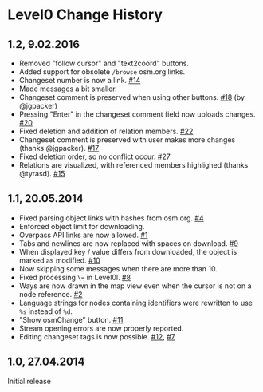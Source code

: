# Level0 Change History

## 1.2, 9.02.2016

* Removed "follow cursor" and "text2coord" buttons.
* Added support for obsolete `/browse` osm.org links.
* Changeset number is now a link. [#14](https://github.com/Zverik/Level0/issues/14)
* Made messages a bit smaller.
* Changeset comment is preserved when using other buttons. [#18](https://github.com/Zverik/Level0/pull/18) (by @jgpacker)
* Pressing "Enter" in the changeset comment field now uploads changes. [#20](https://github.com/Zverik/Level0/issues/20)
* Fixed deletion and addition of relation members. [#22](https://github.com/Zverik/Level0/issues/22)
* Changeset comment is preserved with user makes more changes (thanks @jgpacker). [#17](https://github.com/Zverik/Level0/issues/17)
* Fixed deletion order, so no conflict occur. [#27](https://github.com/Zverik/Level0/issues/27)
* Relations are visualized, with referenced members highlighed (thanks @tyrasd). [#15](https://github.com/Zverik/Level0/issues/15)

## 1.1, 20.05.2014

* Fixed parsing object links with hashes from osm.org. [#4](https://github.com/Zverik/Level0/issues/4)
* Enforced object limit for downloading.
* Overpass API links are now allowed. [#1](https://github.com/Zverik/Level0/issues/1)
* Tabs and newlines are now replaced with spaces on download. [#9](https://github.com/Zverik/Level0/issues/9)
* When displayed key / value differs from downloaded, the object is marked as modified. [#10](https://github.com/Zverik/Level0/issues/10)
* Now skipping some messages when there are more than 10.
* Fixed processing `\=` in Level0l. [#8](https://github.com/Zverik/Level0/issues/8)
* Ways are now drawn in the map view even when the cursor is not on a node reference. [#2](https://github.com/Zverik/Level0/issues/2)
* Language strings for nodes containing identifiers were rewritten to use `%s` instead of `%d`.
* "Show osmChange" button. [#11](https://github.com/Zverik/Level0/issues/11)
* Stream opening errors are now properly reported.
* Editing changeset tags is now possible. [#12](https://github.com/Zverik/Level0/issues/12), [#7](https://github.com/Zverik/Level0/issues/7)

## 1.0, 27.04.2014

Initial release
